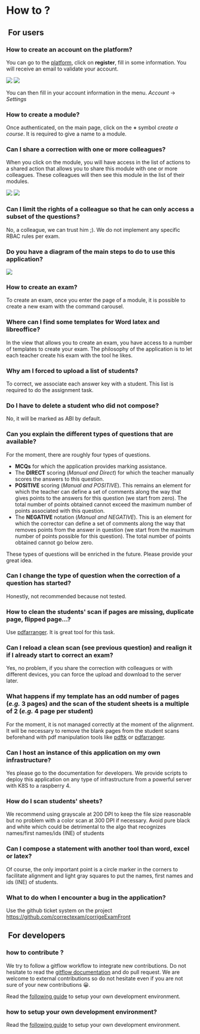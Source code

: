# How to ?

##  For users

### How to create an account on the platform?

You can go to the [platform](https://correctexam.github.io/corrigeExamFront/), click on **register**, fill in some information. You will receive an email to validate your account. 

![](Register.png)
![](Register1.png)

You can then fill in your account information in the menu. *Account* -> *Settings*

### How to create a module?

Once authenticated, on the main page, click on the **+** symbol *create a course*.
It is required to give a name to a module. 


### Can I share a correction with one or more colleagues?

When you click on the module, you will have access in the list of actions to a shared action that allows you to share this module with one or more colleagues. These colleagues will then see this module in the list of their modules. 

![](share.png)
![](share1.png)

### Can I limit the rights of a colleague so that he can only access a subset of the questions?

No, a colleague, we can trust him ;). We do not implement any specific RBAC rules per exam. 

### Do you have a diagram of the main steps to do to use this application?

![](./ScanExam.png)



### How to create an exam?

To create an exam, once you enter the page of a module, it is possible to create a new exam with the command carousel. 

### Where can I find some templates for Word latex and libreoffice?

In the view that allows you to create an exam, you have access to a number of templates to create your exam. The philosophy of the application is to let each teacher create his exam with the tool he likes. 

### Why am I forced to upload a list of students?

To correct, we associate each answer key with a student. This list is required to do the assignment task.

### Do I have to delete a student who did not compose? 

No, it will be marked as ABI by default. 

### Can you explain the different types of questions that are available?

For the moment, there are roughly four types of questions. 

- **MCQs** for which the application provides marking assistance. 
- The **DIRECT** scoring (*Manual and Direct*) for which the teacher manually scores the answers to this question. 
- **POSITIVE** scoring (*Manual and POSITIVE*). This remains an element for which the teacher can define a set of comments along the way that gives points to the answers for this question (we start from zero). The total number of points obtained cannot exceed the maximum number of points associated with this question.
- The **NEGATIVE** notation (*Manual and NEGATIVE*). This is an element for which the corrector can define a set of comments along the way that removes points from the answer in question (we start from the maximum number of points possible for this question). The total number of points obtained cannot go below zero.

These types of questions will be enriched in the future. Please provide your great idea. 

### Can I change the type of question when the correction of a question has started?

Honestly, not recommended because not tested. 

### How to clean the students' scan if pages are missing, duplicate page, flipped page...?

Use [pdfarranger](https://github.com/pdfarranger/pdfarranger). It is great tool for this task. 

### Can I reload a clean scan (see previous question) and realign it if I already start to correct an exam?

Yes, no problem, if you share the correction with colleagues or with different devices, you can force the upload and download to the server later. 

### What happens if my template has an odd number of pages (*e.g.* 3 pages) and the scan of the student sheets is a multiple of 2 (*e.g.* 4 page per student)

For the moment, it is not managed correctly at the moment of the alignment. It will be necessary to remove the blank pages from the student scans beforehand with pdf manipulation tools like [pdftk](https://www.pdflabs.com/tools/pdftk-the-pdf-toolkit/) or [pdfarranger](https://github.com/pdfarranger/pdfarranger).

### Can I host an instance of this application on my own infrastructure?

Yes please go to the documentation for developers. We provide scripts to deploy this application on any type of infrastructure from a powerful server with K8S to a raspberry 4. 


### How do I scan students' sheets?

We recommend using grayscale at 200 DPI to keep the file size reasonable but no problem with a color scan at 300 DPI if necessary. Avoid pure black and white which could be detrimental to the algo that recognizes names/first names/ids (INE) of students



### Can I compose a statement with another tool than word, excel or latex?

Of course, the only important point is a circle marker in the corners to facilitate alignment and light gray squares to put the names, first names and ids (INE) of students. 

### What to do when I encounter a bug in the application?

Use the github ticket system on the project https://github.com/correctexam/corrigeExamFront

##  For developers

### how to contribute ?

We try to follow a gitflow workflow to integrate new contributions. 
Do not hesitate to read the [gitflow documentation](https://git-flow.readthedocs.io/fr/latest/presentation.html) and do pull request. 
We are welcome to external contributions so do not hesitate even if you are not sure of your new contributions 😀. 
 
Read the [following guide](/) to setup your own development environment. 

### how to setup  your own development environment?

Read the [following guide](/) to setup your own development environment. 
